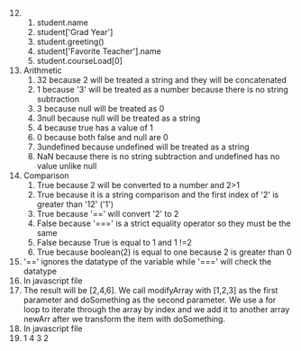 12) 
    1)  student.name
    2)  student['Grad Year'] 
    3)  student.greeting()
    4)  student['Favorite Teacher'].name
    5)  student.courseLoad[0]
13) Arithmetic
    1) 32 because 2 will be treated a string and they will be concatenated
    2) 1 because '3' will be treated as a number because there is no string subtraction
    3) 3 because null will be treated as 0
    4) 3null because null will be treated as a string
    5) 4 because true has a value of 1
    6) 0 because both false and null are 0
    7) 3undefined because undefined will be treated as a string 
    8) NaN because there is no string subtraction and undefined has no value unlike null
14) Comparison
    1)  True because 2 will be converted to a number and 2>1
    2)  True because it is a string comparison and the first index of '2' is greater than '12' ('1')
    3)  True because '==' will convert '2' to 2
    4)  False because '===' is a strict equality operator so they must be the same
    5)  False because True is equal to 1 and 1 !=2
    6)  True because boolean(2) is equal to one because 2 is greater than 0
15) '==' ignores the datatype of the variable while '===' will check the datatype
16) In javascript file
17) The result will be [2,4,6]. We call modifyArray with [1,2,3] as the first parameter and doSomething as the second parameter. We use a for loop to iterate through the array by index and we add it to another array newArr after we transform the item with doSomething.
18) In javascript file
19) 1 4 3 2